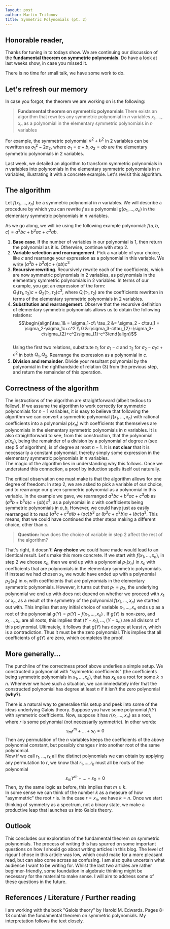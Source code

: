 ```yaml
---
layout: post
author: Martin Trifonov
title: Symmetric Polynomials (pt. 2)
---
```

 
## Honorable reader, 
Thanks for tuning in to todays show. We are continuing our discussion of the  **fundamental theorem on symmetric polynomials**. Do have a look at last weeks show, in case you missed it. 

There is no time for small talk, we have some work to do.

## Let's refresh our memory

In case you forgot, the theorem we are working on is the following:
> **Fundamental theorem on symmetric polynomials** 
There exists an algorithm that rewrites any symmetric polynomial in $n$ variables $x_1,...,x_n$ as a polynomial in the elementary symmetric polynomials in $n$ variables



For example, the symmetric polynomial $a^2+b^2$ in 2 variables can be rewritten as $\sigma_1^2-2\sigma_2$, where $\sigma_1 = a+b,\sigma_2 = ab$ are the elementary symmetric polynomials in 2 variables.

Last week, we detailed an algorithm to transform symmetric polynomials in $n$ variables into polynomials in the elementary symmetric polynomials in $n$ variables, illustrating it with a concrete example. Let's revisit this algorithm.




## The algorithm

Let $f(x_1,...,x_n)$ be a symmetric polynomial in $n$ variables. We will describe a procedure by which you can rewrite $f$ as a polynomial $g(\sigma_1,...,\sigma_n)$ in the elementary symmetric polynomials in $n$ variables.

As we go along, we will be using the following example polynomial: $f(a,b,c) = a^3bc+b^3ac+c^3ab$.
1. **Base case**. If the number of variables in our polynomial is 1, then return the polynomial as it is. Otherwise, continue with step 2. 
2. **Variable selection and rearrangement**. Pick a variable of your choice, like $c$ and rearrange your expression as a polynomial in this variable. We write $(a^3b+b^3a)c+(ab)c^3$
3. **Recursive rewriting**. Recursively rewrite each of the coefficients, which are now symmetric polynomials in 2 variables, as polynomials in the elementary symmetric polynomials in 2 variables. In terms of our example, you get an expression of the form:  
$Q_1(\tau_1,\tau_2)c+Q_2(\tau_1,\tau_2)c^3$, where $Q_i(\tau_1,\tau_2)$ are the coefficients rewritten in terms of the elementary symmetric polynomials in 2 variables. 
4. **Substitution and rearrangement**. Observe that the recursive definition of elementary symmetric polynomials allows us to obtain the following relations:  
$$\begin{align}\tau_1& = \sigma_1-c\\
\tau_2 &= \sigma_2 - c\tau_1 = \sigma_2-\sigma_1c+c^2
\\
0 &=\sigma_3-c\tau_{2}=\sigma_3-c\sigma_{2}+c^2\sigma_{1}-c^3\end{align}$$  
Using the first two relations, substitute $\tau_1$ for $\sigma_1-c$ and $\tau_2$ for $\sigma_2-\sigma_1c+c^2$ in both $Q_1,Q_2$. Rearrange the expression as a polynomial in $c$.
5. **Division and remainder**. Divide your resultant polynomial by the polynomial in the righthandside of relation (3) from the previous step, and return the remainder of this operation. 

## Correctness of the algorithm

The instructions of the algorithm are straightforward (albeit tedious to follow). If we assume the algorithm to work correctly for symmetric polynomials for $n-1$ variables, it is easy to believe that following the algorithm we can convert a symmetric polynomial $f(x_1,...,x_n)$ with rational coefficients into a polynomial $p(x_n)$ with coefficients that themselves are polynomials in the elementary symmetric polynomials in $n$ variables. It is also straightforward to see, from this construction, that the polynomial $p(x_n)$, being the remainder of a division by a polynomial of degree $n$ (see step 5 of algorithm), is of degree at most $n-1$. It is **not clear** that it is necessarily a constant polynomial, thereby simply some expression in the elementary symmetric polynomials in $n$ variables.   
The magic of the algorithm lies in understanding why this follows. Once we understand this connection, a proof by induction spells itself out naturally.

The critical observation one must make is that the algorithm allows for one degree of freedom: In step 2, we are asked to pick a variable of our choice, and to rearrange our given symmetric polynomial as a polynomial in this variable. In the example we gave, we rearranged $a^3bc+b^3ac+c^3ab$ as $(a^3b+b^3a)c+(ab)c^3$, as a polynomial in $c$ with coefficients being symmetric polynomials in $a,b$. However, we could have just as easily rearranged it to read $(a^3c+c^3a)b+(ac)b^3$ or $(b^3c+c^3b)a+(bc)a^3$. This means, that we could have continued the other steps making a different choice, other than $c$. 

>**Question:** how does the choice of variable in step 2 affect the rest of the algorithm?

That's right, it doesn't! **Any choice** we could have made would lead to an identical result. Let's make this more concrete. If we start with $f(x_1,...,x_n)$, in step 2 we choose $x_n$, then we end up with a polynomial $p_1(x_n)$ in $x_n$ with coefficients that are polynomials in the elementary symmetric polynomials. If instead we had chosen $x_1$, we would have ended up with a polynomial $p_2(x_1)$ in $x_1$ with coefficients that are polynomials in the elementary symmetric polynomials. However, it turns out that $p_1 = p_2$, the underlying polynomial we end up with does not depend on whether we proceed with $x_1$ or $x_n$, as a result of the symmetry of the polynomial $f(x_1,...,x_n)$ we started out with.
This implies that any initial choice of variable $x_1,...,x_n$ ends up as a root of the polynomial $g(Y) = p(Y)-f(x_1,...,x_n)$ . 
If $g(Y)$ is non-zero, and $x_1,..,x_n$ are all roots, this implies that $(Y-x_1),...,(Y-x_n)$ are all divisors of this polynomial. Ultimately, it follows that $g(Y)$ has degree at least $n$, which is a contradiction. Thus it must be the zero polynomial. This implies that all coefficients of $g(Y)$ are zero, which completes the proof.
## More generally...
The punchline of the correctness proof above underlies a simple setup. We constructed a polynomial with "symmetric coefficients" (the coefficients being symmetric polynomials in $x_1,...,x_n$), that has $x_k$ as a root for some $k \le n$. Whenever we have such a situation, we can immediately infer that the constructed polynomial has degree at least $n$ if it isn't the zero polynomial (**why?**). 

There is a natural way to generalise this setup and peek into some of the ideas underlying Galois theory. Suppose you have some polynomial $f(Y)$ with symmetric coefficients. Now, suppose it has $r(x_1,...,x_n)$ as a root, where $r$ is some polynomial (not necessarily symmetric). In other words:
$$s_mr^m+...+s_0 = 0$$
Then any permutation of the $n$ variables keeps the coefficients of the above polynomial constant, but possibly changes $r$ into another root of the same polynomial.  
Now if we call $r_1,...,r_k$ all the distinct polynomials we can obtain by applying any permutation to $r$, we know that $r_1,...,r_k$ must all be roots of the polynomial $$s_mY^m+...+s_0 = 0$$
Then, by the same logic as before, this implies that $m \ge k$.   
In some sense we can think of the number $k$ as a measure of how "asymmetric" the root $r$ is. In the case $r = x_n$, we have $k = n$. Once we start thinking of symmetry as a spectrum, not a binary state, we make a productive leap that launches us into Galois theory.

## Outlook

This concludes our exploration of the fundamental theorem on symmetric polynomials. The process of writing this has spurred on some important questions on how I should go about writing articles in this blog. The level of rigour I chose in this article was low, which could make for a more pleasant read, but can also come across as confusing. I am also quite uncertain what audience I want to be writing for. Whilst the last two articles are rather beginner-friendly, some foundation in algebraic thinking might be necessary for the material to make sense. I will aim to address some of these questions in the future.



## References / Literature / Further reading

I am working with the book "Galois theory" by Harold M. Edwards. Pages 8-13 contain the fundamental theorem on symmetric polynomials. My interpretation follows the text closely.